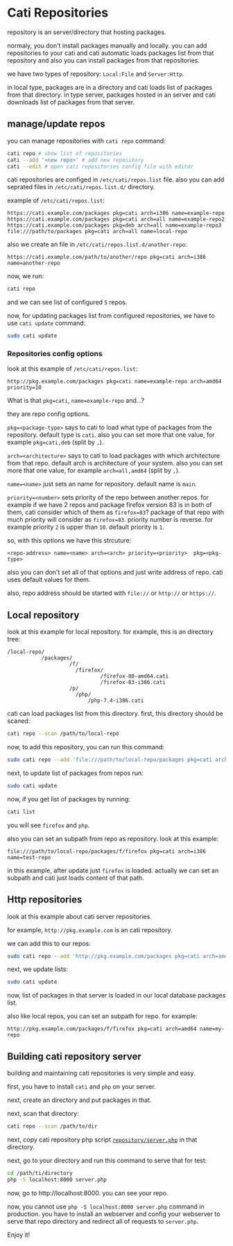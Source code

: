 # Cati Repositories
repository is an server/directory that hosting packages.

normaly, you don't install packages manually and locally. you can add repositories to your cati and cati automatic loads packages list from that repository and also you can install packages from that repositories.

we have two types of repository: `Local:File` and `Server:Http`.

in local type, packages are in a directory and cati loads list of packages from that directory. in type server, packages hosted in an server and cati downloads list of packages from that server.

## manage/update repos
you can manage repositories with `cati repo` command:

```bash
cati repo # show list of repositories
cati --add '<new repo>' # add new repository
cati --edit # open cati repositories config file with editor
```

cati repositories are configed in `/etc/cati/repos.list` file. 
also you can add seprated files in `/etc/cati/repos.list.d/` directory.

example of `/etc/cati/repos.list`:

```
https://cati.example.com/packages pkg=cati arch=i386 name=example-repo
https://cati.example.com/packages pkg=cati arch=all name=example-repo2
https://cati.example.com/packages pkg=deb arch=all name=example-repo3
file:///path/to/packages pkg=cati arch=all name=local-repo
```

also we create an file in `/etc/cati/repos.list.d/another-repo`:

```
https://cati.example.com/path/to/another/repo pkg=cati arch=i386 name=another-repo
```

now, we run:

```bash
cati repo
```

and we can see list of configured `5` repos.

now, for updating packages list from configured repositories, we have to use `cati update` command:

```bash
sudo cati update
```

### Repositories config options
look at this example of `/etc/cati/repos.list`:

```
http://pkg.example.com/packages pkg=cati name=example-repo arch=amd64 priority=10
```

What is that `pkg=cati`, `name=example-repo` and...?

they are repo config options.

`pkg=<package-type>` says to cati to load what type of packages from the repository. default type is `cati`. also you can set more that one value, for example `pkg=cati,deb` (split by `,`).

`arch=<architecture>` says to cati to load packages with which architecture from that repo. default arch is architecture of your system. also you can set more that one value, for example `arch=all,amd64` (split by `,`).

`name=<name>` just sets an name for repository. default name is `main`.

`priority=<number>` sets priority of the repo between another repos. for example if we have 2 repos and package firefox version 83 is in both of them, cati consider which of them as `firefox=83`? package of that repo with much priority will consider as `firefox=83`. priority number is reverse. for example priority `2` is upper than `10`. default priority is `1`.

so, with this options we have this strcuture:

```
<repo-address> name=<name> arch=<arch> priority=<priority>  pkg=<pkg-type>
```

also you can don't set all of that options and just write address of repo. cati uses default values for them.

also, repo address should be started with `file://` or `http://` or `https://`.

## Local repository
look at this example for local repository. for example, this is an directory tree:

```
/local-repo/
           /packages/
                    /f/
                      /firefox/
                              /firefox-80-amd64.cati
                              /firefox-83-i386.cati
                    /p/
                      /php/
                          /php-7.4-i386.cati
```

cati can load packages list from this directory. first, this directory should be scaned:

```bash
cati repo --scan /path/to/local-repo
```

now, to add this repository, you can run this command:

```bash
sudo cati repo --add 'file:///path/to/local-repo/packages pkg=cati arch=i386 name=test-repo'
```

next, to update list of packages from repos run:

```bash
sudo cati update
```

now, if you get list of packages by running:

```bash
cati list
```

you will see `firefox` and `php`.

also you can set an subpath from repo as repository. look at this example:

```
file:///path/to/local-repo/packages/f/firefox pkg=cati arch=i386 name=test-repo
```

in this example, after update just `firefox` is loaded. actually we can set an subpath and cati just loads content of that path.

## Http repositories
look at this example about cati server repositories.

for example, `http://pkg.example.com` is an cati repository.

we can add this to our repos:

```bash
sudo cati repo --add 'http://pkg.example.com/packages pkg=cati arch=amd64 name=my-repo'
```

next, we update lists:

```bash
sudo cati update
```

now, list of packages in that server is loaded in our local database packages list.

also like local repos, you can set an subpath for repo. for example:

```
http://pkg.example.com/packages/f/firefox pkg=cati arch=amd64 name=my-repo
```

## Building cati repository server
building and maintaining cati repositories is very simple and easy.

first, you have to install `cati` and `php` on your server.

next, create an directory and put packages in that.

next, scan that directory:

```bash
cati repo --scan /path/to/dir
```

next, copy cati repository php script [`repository/server.php`](/repository/server.php) in that directory.

next, go to your directory and run this command to serve that for test:

```bash
cd /path/ti/directory
php -S localhost:8000 server.php
```

now, go to http://localhost:8000. you can see your repo.

now, you cannot use `php -S localhost:8000 server.php` command in production. you have to install an webserver and config your webserver to serve that repo directory and redirect all of requests to `server.php`.

Enjoy it!
